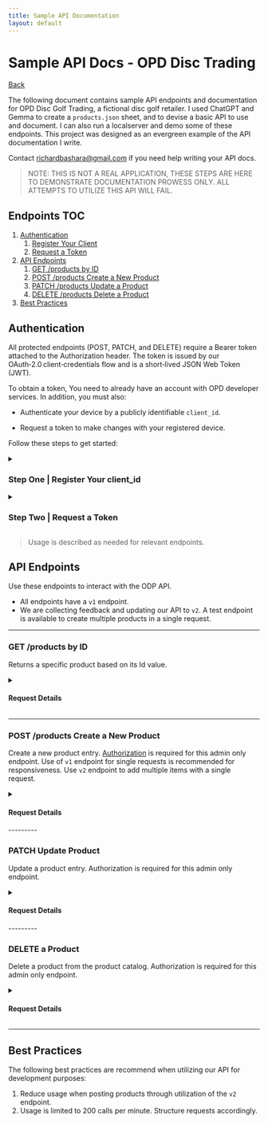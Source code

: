 ```yaml
---
title: Sample API Documentation
layout: default
---
```


# Sample API Docs - OPD Disc Trading

[Back](work_samples.html)

The following document contains sample API endpoints and documentation for OPD Disc Golf Trading, a fictional disc golf retailer. I used ChatGPT and Gemma to create a `products.json` sheet, and to devise a basic API to use and document. I can also run a localserver and demo some of these endpoints. This project was designed as an evergreen example of the API documentation I write. 

Contact richardbashara@gmail.com if you need help writing your API docs.

> NOTE: THIS IS NOT A REAL APPLICATION, THESE STEPS ARE HERE TO DEMONSTRATE DOCUMENTATION PROWESS ONLY. ALL ATTEMPTS TO UTILIZE THIS API WILL FAIL. 


## Endpoints TOC

1. [Authentication](#authentication)
    1. [Register Your Client](#register-your-client)
    2. [Request a Token](#request-a-token)
2. [API Endpoints](#api-endpoints)
    1. [GET /products by ID](#get-products-by-id)
    2. [POST /products Create a New Product](#post-products-create-a-new-product)
    3. [PATCH /products Update a Product](#patch-update-product)
    4. [DELETE /products Delete a Product](#delete-a-product)
3. [Best Practices](#best-practices)


<h2 id="authentication">Authentication</h2>


All protected endpoints (POST, PATCH, and DELETE) require a Bearer token attached to the Authorization header. The token is issued by our OAuth‑2.0 client‑credentials flow and is a short‑lived JSON Web Token (JWT).

To obtain a token, You need to already have an account with OPD developer services. In addition, you must also:

- Authenticate your device by a publicly identifiable `client_id`.
    
- Request a token to make changes with your registered device.
    

Follow these steps to get started:
<details>
<summary>
<h3 id="register-your-client"> Step One | Register Your client_id</h3>
</summary>
<div markdown="1">

The first step is to send a POST request to the following URL:

``` bash
curl -X POST "https://auth.opddiscgolftrading.com/register"
 ```

These fields are required:

| Field | Type | Example | Notes |
| --- | --- | --- | --- |
| `client_id` | string | `myClient` | The publicly available name that will be assigned to your device. You choose this. |
| `username` | string | `username` | The username you used when you registered as an OPD developer. |
| `password` | string | `password` | The password you used to sign up for OPD developer services. |

This example POST request contains all required fields:

``` bash
curl -X POST "https://auth.opddiscgolftrading.com/token" \  
     -H "Content-Type: application/x-www-form-urlencoded" \  
     -d "client_id=clientId" \  
     -d "username=username" \
     -d "password=password"
 ```

You will receive a response containing the following elements:

| Field | Type | Example | Notes |
| --- | --- | --- | --- |
| `client_id` | string | `myClient` | Your public identifier. |
| `client_secret` | string | `clientSecret` | Never expose this. |
| `scope` | string | `products:write`, `products:delete` | A comma separated list of scopes granted to your `client_id`. |


### Response Examples

| Status | Description |
| ------ | ----------- |
| 201 Created | Success - A JSON object is returned containing relevant details for your device, inclduing your `client_secret`. |
| 400 Bad Request | Invalid query parameters. Check the `username` and `password`. |
| 401 Unauthorized | You do not have authorization to access developer resources. |
| 500 Internal Server Error | Unexpected server issue. Check our status page, and then contact support if the call fails repeatedly. |

A successful response when requesting a client secret for your device looks like this:

``` json
{
  "client_id": "myClient", 
  "client_secret": "clientSecret",
  "expires_in": 3600, 
  "scope": "products:write, products:delete" 
}

 ```
</div>
</details>

<details>
<summary>
<h3 id="request-a-token">Step Two | Request a Token</h3>
</summary>
<div markdown="1">

Once your `client_id` has been registered with a `client_secret`, you can use both to request a token:

``` bash
curl -X POST "https://auth.opddiscgolftrading.com/token" \
     -H "Content-Type: application/x-www-form-urlencoded" \
     -d "client_id=clientId" \
     -d "client_secret=clientSecret" 
 ```

Your request must include all required values listed below:

| Body Parameter | Type | Required | Description |
| --- | --- | --- | --- |
| `client_id` | String | Required | Your client ID. |
| `client_secret` | String | Required | Your client secret. |

The successful JSON response looks like this:

``` json
{
  "access_token": "eyJhbGciOiJIUzI1NiIsInR5cCI6IkpXVCJ9...", 
  "token_type": "Bearer",
  "expires_in": 3600, 
  "scope": "products:write products:delete" 
}
 ```

A successful response always contains these elements:

| Field | Type | Example | Description |
| --- | --- | --- | --- |
| `access_token` | string | `"eyJhbGciOiJIUzI1NiIsInR5cCI6IkpXVCJ9..."` | Your access token. Never reveal this. |
| `token_type` | string | `"bearer"` |  |
| `expires_in` | number | `3600` | measured in seconds. Default is 3600, or 1 hour |
| `scope` | string | `"products:write products:delete"` | The token is authorized to utilize endpoints within these scopes. |

---------
</div>
</details>

> Usage is described as needed for relevant endpoints.


## API Endpoints

Use these endpoints to interact with the ODP API. 

* All endpoints have a `v1` endpoint. 
* We are collecting feedback and updating our API to `v2`. A test endpoint is available to create multiple products in a single request. 

---------
### GET /products by ID

Returns a specific product based on its Id value. 

<details>
<summary>
<h4> Request Details</h4>
</summary>
<div markdown="1">

| Field | Type | Required | Description | 
| ----- | ---- | -------- | ----------- |
| **{productId}** | String | Required | Returns this productId. Use `GET /products` to retrieve product Ids. Case insensitive. |


#### URL

```bash
curl -X GET https://api.opddiscgolftrading.com/v1/products/{productId}
```


#### Headers

| Key | Value | Notes |
| --- | ----- | ----- |
| `Accept` | `application/json` | Required value. |

> GET is the HTTP verb used for this call. 


#### Sample Request

```bash
curl -X GET "https://api.opddiscgolftrading.com/v1/products/opd1001" \
     -H "Accept: application/json"
```

#### Responses

| Status | Description |
| ------ | ----------- |
| 200 OK | Success - A JSON object is returned containing pagination info and an array of products. |
| 404 Not Found | `productId` does not exist. |

##### Successful Response Example

Returns product with Id value `OPD10001`. 

```json
{
  "productId": "OPD10001",
  "name": "Innova Destroyer",
  "type": "Distance Driver",
  "description": "A stable distance driver.",
  "category": "Discs",
  "price": 8.99,
  "flightNumbers": {
    "speed": 12,
    "glide": 5,
    "turn": -1,
    "fade": 3
  }
}
```

##### Unsuccessful Response Example

**404 Not Found**

```json
{
"error": {
"code": "NOT FOUND",
"message": "No product was found for this `productId`."
}
}
```

</div>
</details>

---------


### POST /products Create a New Product

Create a new product entry. [Authorization](#authentication) is required for this admin only endpoint. Use of `v1` endpoint for single requests is recommended for responsiveness. Use `v2` endpoint to add multiple items with a single request. 

<details>
<summary>
<h4> Request Details</h4>
</summary>
<div markdown="1">

**v1 Endpoint to Add a Single Item**

```bash

curl -X POST "https://api.opddiscgolftrading.com/v1/products"
```

**v2 Endpoint to Add Multiple Items**

```bash

curl -X POST "https://api.opddiscgolftrading.com/v2/products"
```


#### Headers

| Key | Value | Notes |
| --- | ----- | ----- |
| `Accept` | `application/json` | Required value. |
| `Authorization` | Bearer {access_token} | Required | Admin only endpoint. See [Authentication](#authentication) for instructions. |

> POST is the HTTP verb used for this call. 


#### Request Body

* In `v1`, this API did not support bulk requests. Bulk POSTS are possible in `v2` of our API. Separate each request with a comma.  
* This POST endpoint requires authorization with `Bearer: {access_token}`. 

| Field | Type | Required | Description | 
| ----- | ---- | -------- | ----------- |
| **productId** | String | Optional | 8-character string for `productId`. If no productId is specified, or if the productId already exists, a productId will be assigned at time of creation. |
| **name** | String | Required | Product name, displayed as an H1 on the product page. Searchable. |
| **type** | String | Optional | Only for Discs. Type denotes the type of disc. Viable options include: `distance driver`, `driver`, `midrange`, `putter`. |
| **description** |  string | Optional | Item description displayed beneath the H1 tag. Searchable. |
| **flightNumbers** | Object | Optional | Flight numbers used with `discs`. Requires `speed`, `glide`, `turn`, and `fade` properties. |
| **weight** | Number | Optional | Item weight (measured in pounds.) |
| **dimensions** | Object | Optional | Item dimensions. Required for `bags` and `baskets`. Requires `L` (Length), `W` (Width), and `H` (Height) properties, each measured in inches. |
| **category** | String | Required | Item category. Viable options include: `discs`, `bags`, and `baskets`. |
| **price** | Number | Required | Price in USD. | 


**Add a New Disc (v1)**

Adds a new disc to the product catalog.

```json
{
    "productId": "OPD9999", 
    "name": "My Disc",
    "type": "Distance Driver",
    "description": "A stable distance driver.",
    "flightNumbers": {
      "speed": 12, 
      "glide": 5,
      "turn": -1,
      "fade": 3
    },
    "category": "Discs",
    "price": 19.99 
  }

```

**Add a New Disc (v2)**

Adds a new disc to the product catalog.

```json
 {
    "productId": "OPD9998", 
    "name": "First Disc",
    "type": "Distance Driver",
    "description": "A high-speed distance driver made for throwing into wind.",
    "flightNumbers": {
      "speed": 15, 
      "glide": 4,
      "turn": -1,
      "fade": 2
    },
    "category": "Discs",
    "price": 19.99 
  },
 {
    "productId": "OPD9999", 
    "name": "Second Disc",
    "type": "Midrange",
    "description": "A midrange approach that curves left.",
    "flightNumbers": {
      "speed": 6, 
      "glide": 4,
      "turn": 0,
      "fade": 3
    },
    "category": "Discs",
    "price": 19.99 
  }

```


#### Responses

| Status | Description |
| ------ | ----------- |
| 201 Created | Success - A JSON object is returned containing the details of the created product. |
| 401 Unauthorized | Missing or invalid `Authorization` token. |
| 500 Internal Server Error | Unexpected server issue. Check our status page, and then contact support if the call fails repeatedly. |


##### Successful Response Example

Returns all products that meet the price restrictions, less than 10 and greater than 5. 

**Disc Created (v1)**

```json
{
  "product": {
    "productId": "OPD9999",
    "name": "My Disc",
    "type": "Distance Driver",
    "description": "A stable distance driver.",
    "flightNumbers": {
      "speed": 12, 
      "glide": 5,
      "turn": -1,
      "fade": 3
    },
    /*ETC...*/
  }
}

```

**Disc Created (v2)**

```json
 {
    "productId": "OPD9998", 
    "name": "First Disc",
    "type": "Distance Driver",
    "description": "A high-speed distance driver made for throwing into wind.",
    "flightNumbers": {
      "speed": 15, 
      "glide": 4,
      "turn": -1,
      "fade": 2
    },
    "category": "Discs",
    "price": 19.99 
  },
 {
    "productId": "OPD9999", 
    "name": "Second Disc",
    "type": "Midrange",
    "description": "A midrange approach that curves left.",
    "flightNumbers": {
      "speed": 6, 
      "glide": 4,
      "turn": 0,
      "fade": 3
    },
    "category": "Discs",
    "price": 19.99 
  }

```


##### Unsuccessful Response Example

**401 Unauthorized**

```json
{
"error": {
"code": "UNAUTHORIZED",
"message": "Authentication credentials were missing or invalid."
}
}
```

</div>
</details>
---------

### PATCH Update Product

Update a product entry. Authorization is required for this admin only endpoint.


<details>
<summary>
<h4> Request Details</h4>
</summary>
<div markdown="1">

**URL**

PATCH https://api.opddiscgolftrading.com/v1/products/{productId}


#### Headers

| Key | Value | Notes |
| --- | ----- | ----- |
| `Accept` | `application/json` | Required value. |
| `Authorization` | Bearer {access_token} | Optional. Necessary only for privileged calls (admin filters.)|

> PATCH is the HTTP verb used for this call. 


#### Request Body

* This API does not support bulk requests. Use one request per product to be changed. 
* This endpoint only updates fields you include.
* This PATCH endpoint requires authorization with `Bearer: {access_token}`. 

| Field | Type | Required | Description | 
| ----- | ---- | -------- | ----------- |
| **productId** | String | Required | 8-character string for `productId` to update. Begins with `OPD`, case insensitive.  |
| **name** | String | Optional | Product name, displayed as an H1 on the product page. Searchable. |
| **type** | String | Optional | Only for Discs. Type denotes the type of disc. Viable options include: `distance driver`, `driver`, `midrange`, `putter`. |
| **description** |  string | Optional | Item description displayed beneath the H1 tag. Searchable. |
| **flightNumbers** | Object | Optional | Flight numbers used with `discs`. Requires `speed`, `glide`, `turn`, and `fade` properties. |
| **weight** | Number | Optional | Weight of the item (measured in pounds.) |
| **dimensions** | Object | Optional | Dimensions of the item. Required for `bags` and `baskets`. Requires `L` (Length), `W` (Width), and `H` (Height), properties, each measured in inches. |
| **category** | String | Optional | Item category. Viable options include: `discs`, `bags`, and `baskets`. |
| **price** | Number | Optional | Price in USD. | 


**Update a Disc**

Changes the price of an existing disc from the product catalog.

```json
{
    "productId": "OPD9999", 
    "price": 17.99 
  }

```


#### Responses

| Status | Description |
| ------ | ----------- |
| 202 Accepted | Success - A JSON object is returned containing the all details of the product Id supplied. |
| 400 Bad Request | Invalid query parameters. Check types sent for possible errors. |
| 401 Unauthorized | Missing or invalid `Authorization` token. |
| 404 Not Found | `productId` does not exist. |


##### Successful Response Example

This example shows the new json object with updated price: 

**Disc Updated**

```json
{
  "product": {
    "productId": "OPD9999",
    "name": "My Disc",
    "type": "Distance Driver",
    "description": "A stable distance driver.",
    "category": "Discs",
    "price": 17.99,
    "flightNumbers": { "speed": 12, "glide": 5, "turn": -1, "fade": 3 }
  }
}

```


##### Unsuccessful Response Example

**404 Not Found**

```json
{
"error": {
"code": "NOT FOUND",
"message": "No product was found for this `productId`."
}
}
```

</div>
</details>
---------

### DELETE a Product 

Delete a product from the product catalog. Authorization is required for this admin only endpoint. 


<details>
<summary>
<h4> Request Details</h4>
</summary>
<div markdown="1">

**URL**

DELETE https://api.opddiscgolftrading.com/v1/products/{productId}


### Headers

| Key | Value | Notes |
| --- | ----- | ----- |
| `Accept` | `application/json` | Required value. |
| `Authorization` | Bearer {access_token} | Optional. Required for admin requests.)|

> DELETE is the HTTP verb used for this call.


### Sample Request

```bash
curl -X DELETE "https://api.opddiscgolftrading.com/v1/products/OPD99999" \
     -H "Accept: application/json" \
     -H "Authorization: Bearer{my_secret_token}"
```

### Responses

| Status | Description |
| ------ | ----------- |
| 204 No Content | Success - A message is returned confirming deletion of the productId. |
| 401 Unauthorized | Missing or invalid `Authorization` token. |
| 404 Not Found | No product exists for the specified `productId`. |


#### Successful Response Example

**Delete a Disc from the Catalog**

```json
{
  "message": "Disc with productId OPD99999 successfully deleted."
}

```


#### Unsuccessful Response Example

**401 Unauthorized**

```json
{
"error": {
"code": "UNAUTHORIZED",
"message": "Authentication credentials were missing or invalid."
}
}
```

**404 Not Found**

```json
{
"error": {
"code": "NOT FOUND",
"message": "No product was found for this `productId`."
}
}
```
</div>
</details>

------

<h2 id="best-practices"> Best Practices</h2>

The following best practices are recommend when utilizing our API for development purposes:

1. Reduce usage when posting products through utilization of the `v2` endpoint.
2. Usage is limited to 200 calls per minute. Structure requests accordingly. 